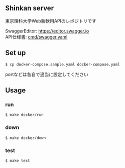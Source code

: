 ## Shinkan server
東京理科大学Web新歓用APIのレポジトリです

SwaggerEditor: <https://editor.swagger.io>  
API仕様書: [cmd/swagger.yaml](./cmd/swagger.yaml)

## Set up

```
$ cp docker-compose.sample.yaml docker-compose.yaml
```
portなどは各自で適当に設定してください
## Usage
### run
```
$ make docker/run
```

### down
```
$ make docker/down
```

### test
```
$ make test
```
